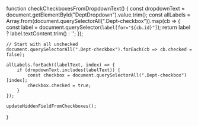 function checkCheckboxesFromDropdownText() {
    const dropdownText = document.getElementById("DeptDropdown").value.trim();
    const allLabels = Array.from(document.querySelectorAll(".Dept-checkbox")).map(cb => {
        const label = document.querySelector(`label[for="${cb.id}"]`);
        return label ? label.textContent.trim() : '';
    });

    // Start with all unchecked
    document.querySelectorAll(".Dept-checkbox").forEach(cb => cb.checked = false);

    allLabels.forEach((labelText, index) => {
        if (dropdownText.includes(labelText)) {
            const checkbox = document.querySelectorAll(".Dept-checkbox")[index];
            checkbox.checked = true;
        }
    });

    updateHiddenFieldFromCheckboxes();
}
